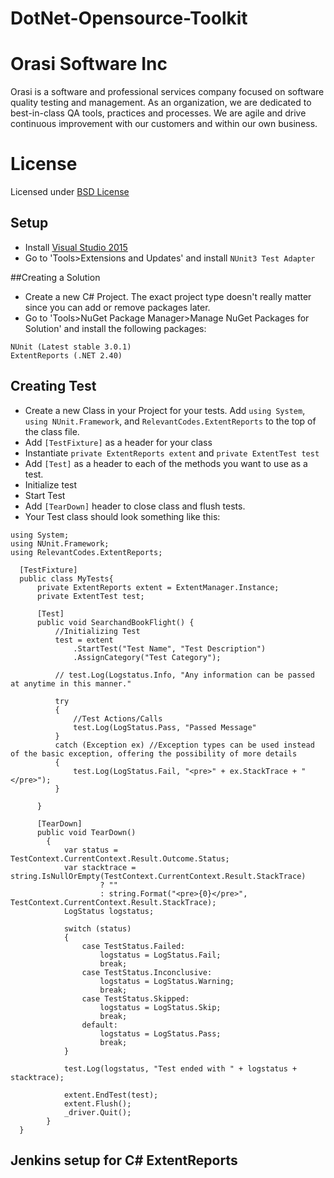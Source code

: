 # DotNet-Opensource-Toolkit

# Orasi Software Inc
Orasi is a software and professional services company focused on software quality testing and management.  As an organization, we are dedicated to best-in-class QA tools, practices and processes. We are agile and drive continuous improvement with our customers and within our own business.

# License
Licensed under [BSD License](https://github.com/Orasi/DotNet-Opensource-Toolkit/blob/master/LICENSE)

## Setup
* Install [Visual Studio 2015](https://www.visualstudio.com/downloads/download-visual-studio-vs)
* Go to 'Tools>Extensions and Updates' and install `NUnit3 Test Adapter`

##Creating a Solution
* Create a new C# Project.  The exact project type doesn't really matter since you can add or remove packages later.
* Go to 'Tools>NuGet Package Manager>Manage NuGet Packages for Solution' and install the following packages:
```
NUnit (Latest stable 3.0.1)
ExtentReports (.NET 2.40)
```

## Creating Test
* Create a new Class in your Project for your tests.  Add `using System`, `using NUnit.Framework`, and `RelevantCodes.ExtentReports` to the top of the class file.
* Add `[TestFixture]` as a header for your class
* Instantiate `private ExtentReports extent` and `private ExtentTest test`
* Add `[Test]` as a header to each of the methods you want to use as a test.
* Initialize test
* Start Test
* Add `[TearDown]` header to close class and flush tests.
* Your Test class should look something like this:
```
using System;
using NUnit.Framework;
using RelevantCodes.ExtentReports;

  [TestFixture]
  public class MyTests{
      private ExtentReports extent = ExtentManager.Instance;
      private ExtentTest test;
      
      [Test]
      public void SearchandBookFlight() {
          //Initializing Test
          test = extent
              .StartTest("Test Name", "Test Description")
              .AssignCategory("Test Category");
              
          // test.Log(Logstatus.Info, "Any information can be passed at anytime in this manner."
          
          try
          {
              //Test Actions/Calls
              test.Log(LogStatus.Pass, "Passed Message"
          }
          catch (Exception ex) //Exception types can be used instead of the basic exception, offering the possibility of more details
          {
              test.Log(LogStatus.Fail, "<pre>" + ex.StackTrace + "</pre>");
          }
          
      }
      
      [TearDown]
      public void TearDown()
        {
            var status = TestContext.CurrentContext.Result.Outcome.Status;
            var stacktrace = string.IsNullOrEmpty(TestContext.CurrentContext.Result.StackTrace)
                    ? ""
                    : string.Format("<pre>{0}</pre>", TestContext.CurrentContext.Result.StackTrace);
            LogStatus logstatus;

            switch (status)
            {
                case TestStatus.Failed:
                    logstatus = LogStatus.Fail;
                    break;
                case TestStatus.Inconclusive:
                    logstatus = LogStatus.Warning;
                    break;
                case TestStatus.Skipped:
                    logstatus = LogStatus.Skip;
                    break;
                default:
                    logstatus = LogStatus.Pass;
                    break;
            }

            test.Log(logstatus, "Test ended with " + logstatus + stacktrace);

            extent.EndTest(test);
            extent.Flush();
            _driver.Quit();
        }
  }
```
## Jenkins setup for C# ExtentReports
